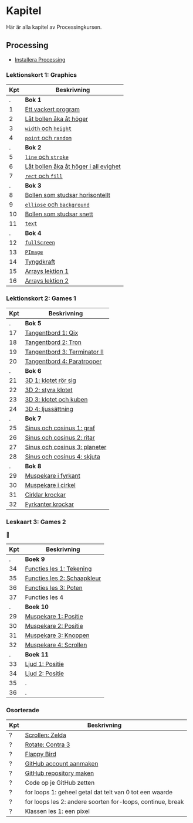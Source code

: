 # Kapitel

Här är alla kapitel av Processingkursen.

## Processing

 * [Installera Processing](installera_processing/README.md)

### Lektionskort 1: Graphics

Kpt|Beskrivning
---|---------------------------------------------------------------
.  |**Bok 1**
1  |[Ett vackert program](./ett_vackert_program/README.md)
2  |[Låt bollen åka åt höger](./flytta_bollen_till_hoeger/README.md)
3  |[`width` och `height`](./width_och_height/README.md)
4  |[`point` och `random`](./point_och_random/README.md)
.  |**Bok 2**
5  |[`line` och `stroke`](./line_och_stroke/README.md)
6  |[Låt bollen åka åt höger i all evighet](./flytta_bollen_till_hoeger_i_evighet/README.md)
7  |[`rect` och `fill`](./rect_och_fill/README.md)
.  |**Bok 3**
8  |[Bollen som studsar horisontellt](./bollen_som_studsar_horisontellt/README.md)
9  |[`ellipse` och `background`](./ellipse_och_background/README.md)
10 |[Bollen som studsar snett](./bollen_som_studsar_snett/README.md)
11 |[`text`](./text/README.md)
.  |**Bok 4**
12 |[`fullScreen`](./fullScreen/README.md)
13 |[`PImage`](./PImage/README.md)
14 |[Tyngdkraft](./tyngdkraft/README.md)
15 |[Arrays lektion 1](./arrays_1/README.md)
16 |[Arrays lektion 2](./arrays_2/README.md)

### Lektionskort 2: Games 1

Kpt|Beskrivning
---|---------------------------------------------------------------
.  | **Bok 5**
17 |[Tangentbord 1: Qix](./tangentbord_1/README.md)
18 |[Tangentbord 2: Tron](./tangentbord_2/README.md)
19 |[Tangentbord 3: Terminator II](./tangentbord_3/README.md)
20 |[Tangentbord 4: Paratrooper](./tangentbord_4/README.md)
.  | **Bok 6**
21 |[3D 1: klotet rör sig](./3D_1/README.md)
22 |[3D 2: styra klotet](./3D_2/README.md)
23 |[3D 3: klotet och kuben](./3D_3/README.md)
24 |[3D 4: ljussättning](./3D_4/README.md)
.  | **Bok 7**
25 |[Sinus och cosinus 1: graf](./sinus_och_cosinus_1/README.md)
26 |[Sinus och cosinus 2: ritar](./sinus_och_cosinus_2/README.md)
27 |[Sinus och cosinus 3: planeter](./sinus_och_cosinus_3/README.md)
28 |[Sinus och cosinus 4: skjuta](./sinus_och_cosinus_4/README.md)
.  | **Bok 8**
29 |[Muspekare i fyrkant](./muspekare_i_fyrkant/README.md) 
30 |[Muspekare i cirkel](./muspekare_i_cirkel/README.md) 
31 |[Cirklar krockar](./cirklar_krockar/README.md)
32 |[Fyrkanter krockar](./fyrkanter_krockar/README.md)

### Leskaart 3: Games 2

:construction:

Kpt|Beskrivning
---|---------------------------------------------------------------
.  | **Boek 9**
34 |[Functies les 1: Tekening](./FunctiesTekening/README.md)
35 |[Functies les 2: Schaapkleur](./FunctiesSchaapkleur/README.md)
36 |[Functies les 3: Poten](./FunctiesPoten/README.md)
37 |Functies les 4
.  | **Boek 10**
29 |[Muspekare 1: Positie](./MuisPositie/README.md)
30 |[Muspekare 2: Positie](./MuisPositie/README.md)
31 |[Muspekare 3: Knoppen](./MuisKnoppen/README.md)
32 |[Muspekare 4: Scrollen](./MuisScroll/README.md)
.  | **Boek 11**
33 |[Ljud 1: Positie](./ljud_1/README.md)
34 |[Ljud 2: Positie](./ljud_2/README.md)
35 |.
36 |.

### Osorterade

Kpt|Beskrivning
---|------------------------------------------------------------
 ? |[Scrollen: Zelda](./Scrollen/README.md)
 ? |[Rotate: Contra 3](./Rotate/README.md)
 ? |[Flappy Bird](./FlappyBird/README.md)
 ? |[GitHub account aanmaken](./GitHub/README.md)
 ? |[GitHub repository maken](./GitHubPages/README.md)
 ? |Code op je GitHub zetten
 ? |for loops 1: geheel getal dat telt van 0 tot een waarde
 ? |for loops les 2: andere soorten for-loops, continue, break
 ? |Klassen les 1: een pixel

